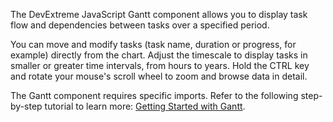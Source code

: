 The DevExtreme JavaScript Gantt component allows you to display task flow and dependencies between tasks over a specified period.

You can move and modify tasks (task name, duration or progress, for example) directly from the chart. Adjust the timescale to display tasks in smaller or greater time intervals, from hours to years. Hold the CTRL key and rotate your mouse's scroll wheel to zoom and browse data in detail.

The Gantt component requires specific imports. Refer to the following step-by-step tutorial to learn more: [Getting Started with Gantt](/Documentation/Guide/UI_Components/Gantt/Getting_Started_with_Gantt/).
<!--split-->